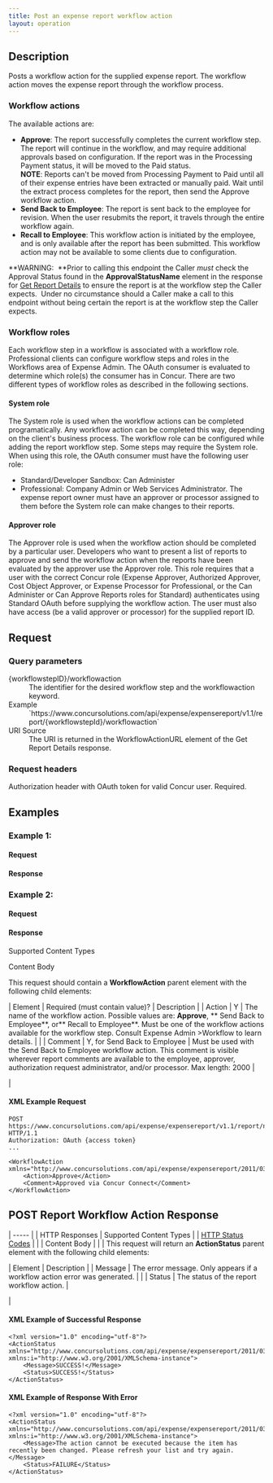 ```yaml
---
title: Post an expense report workflow action
layout: operation
---
```


## Description
Posts a workflow action for the supplied expense report. The workflow action moves the expense report through the workflow process. 

### Workflow actions

The available actions are:

* **Approve**: The report successfully completes the current workflow step. The report will continue in the workflow, and may require additional approvals based on configuration. If the report was in the Processing Payment status, it will be moved to the Paid status.  
**NOTE**: Reports can't be moved from Processing Payment to Paid until all of their expense entries have been extracted or manually paid. Wait until the extract process completes for the report, then send the Approve workflow action.
* **Send Back to Employee**: The report is sent back to the employee for revision. When the user resubmits the report, it travels through the entire workflow again.
* **Recall to Employee**: This workflow action is initiated by the employee, and is only available after the report has been submitted. This workflow action may not be available to some clients due to configuration.

**WARNING:  **Prior to calling this endpoint the Caller _must_ check the Approval Status found in the **ApprovalStatusName** element in the response for [Get Report Details][1] to ensure the report is at the workflow step the Caller expects.  Under no circumstance should a Caller make a call to this endpoint without being certain the report is at the workflow step the Caller expects.

### Workflow roles
Each workflow step in a workflow is associated with a workflow role. Professional clients can configure workflow steps and roles in the Workflows area of Expense Admin. The OAuth consumer is evaluated to determine which role(s) the consumer has in Concur. There are two different types of workflow roles as described in the following sections.

#### System role
The System role is used when the workflow actions can be completed programatically. Any workflow action can be completed this way, depending on the client's business process. The workflow role can be configured while adding the report workflow step. Some steps may require the System role. When using this role, the OAuth consumer must have the following user role:
* Standard/Developer Sandbox: Can Administer
* Professional: Company Admin or Web Services Administrator. 
The expense report owner must have an approver or processor assigned to them before the System role can make changes to their reports.

#### Approver role

The Approver role is used when the workflow action should be completed by a particular user. Developers who want to present a list of reports to approve and send the workflow action when the reports have been evaluated by the approver use the Approver role. This role requires that a user with the correct Concur role (Expense Approver, Authorized Approver, Cost Object Approver, or Expense Processor for Professional, or the Can Administer or Can Approve Reports roles for Standard) authenticates using Standard OAuth before supplying the workflow action. The user must also have access (be a valid approver or processor) for the supplied report ID.

## Request

### Query parameters
<dl>
<dt>{workflowstepID}/workflowaction</dt>
<dd>The identifier for the desired workflow step and the workflowaction keyword.</dd>
<dt>Example</dt>
<dd>`https://www.concursolutions.com/api/expense/expensereport/v1.1/report/{workflowstepId}/workflowaction`</dd>
<dt>URI Source<dt>
<dd>The URI is returned in the WorkflowActionURL element of the Get Report Details response.<dd>
</dl>

### Request headers
Authorization header with OAuth token for valid Concur user. Required.


## Examples

### Example 1:

#### Request

#### Response

### Example 2:

#### Request



#### Response









Supported Content Types

Content Body


This request should contain a **WorkflowAction** parent element with the following child elements:

|  Element |  Required (must contain value)? |  Description |
|  Action |  Y |  The name of the workflow action. Possible values are: **Approve**, ** Send Back to Employee**, or** Recall to Employee**. Must be one of the workflow actions available for the workflow step. Consult Expense Admin >Workflow to learn details. |   |
|  Comment |  Y, for Send Back to Employee |  Must be used with the Send Back to Employee workflow action. This comment is visible wherever report comments are available to the employee, approver, authorization request administrator, and/or processor. Max length: 2000 |

 |

####  XML Example Request

    POST https://www.concursolutions.com/api/expense/expensereport/v1.1/report/nx2WRNzp18$wjehk%wqEL6EDHRwi9r$paQS1UqyL6a454QitqQ/workflowaction HTTP/1.1
    Authorization: OAuth {access token}
    ...

    <WorkflowAction xmlns="http://www.concursolutions.com/api/expense/expensereport/2011/03">
        <Action>Approve</Action>
        <Comment>Approved via Concur Connect</Comment>
    </WorkflowAction>

##  POST Report Workflow Action Response

| ----- |
|  HTTP Responses |  Supported Content Types |
|  [HTTP Status Codes][2] |   |
|  Content Body |   |
|  This request will return an **ActionStatus** parent element with the following child elements:

|  Element |  Description |
|  Message |  The error message. Only appears if a workflow action error was generated. |   |
|  Status |  The status of the report workflow action. |

 |

####  XML Example of Successful Response

    <?xml version="1.0" encoding="utf-8"?>
    <ActionStatus xmlns="http://www.concursolutions.com/api/expense/expensereport/2011/03" xmlns:i="http://www.w3.org/2001/XMLSchema-instance">
        <Message>SUCCESS!</Message>
        <Status>SUCCESS!</Status>
    </ActionStatus>

####  XML Example of Response With Error

    <?xml version="1.0" encoding="utf-8"?>
    <ActionStatus xmlns="http://www.concursolutions.com/api/expense/expensereport/2011/03" xmlns:i="http://www.w3.org/2001/XMLSchema-instance">
        <Message>The action cannot be executed because the item has recently been changed. Please refresh your list and try again.</Message>
        <Status>FAILURE</Status>
    </ActionStatus>



[1]: https://developer.concur.com/node/487#reportdetails
[2]: https://developer.concur.com/reference/http-codes
